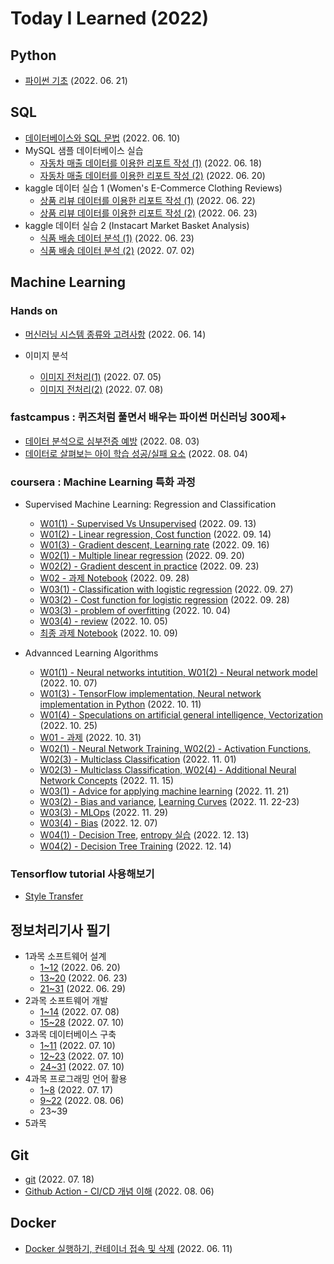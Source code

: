 # Today I Learned (2022)

## Python

* [파이썬 기초](./202206/20220621.md) (2022. 06. 21)


## SQL

* [데이터베이스와 SQL 문법](./202206/20220610.md) (2022. 06. 10)
* MySQL 샘플 데이터베이스 실습
    * [자동차 매출 데이터를 이용한 리포트 작성 (1)](./202206/20220618.md) (2022. 06. 18)
    * [자동차 매출 데이터를 이용한 리포트 작성 (2)](./202206/20220620(1).md) (2022. 06. 20)
* kaggle 데이터 실습 1 (Women's E-Commerce Clothing Reviews)
    * [상품 리뷰 데이터를 이용한 리포트 작성 (1)](./202206/20220622.md) (2022. 06. 22)
    * [상품 리뷰 데이터를 이용한 리포트 작성 (2)](./202206/20220623(1).md) (2022. 06. 23)
* kaggle 데이터 실습 2 (Instacart Market Basket Analysis)
    * [식품 배송 데이터 분석 (1)](./202206/20220623(2).md) (2022. 06. 23)
    * [식품 배송 데이터 분석 (2)](./202207/20220702.md) (2022. 07. 02)



## Machine Learning 

### Hands on 

* [머신러닝 시스템 종류와 고려사항](./202206/20220614.md) (2022. 06. 14)

* 이미지 분석
    * [이미지 전처리(1)](./202207/20220705.md) (2022. 07. 05)
    * [이미지 전처리(2)](./202207/20220708(1).md) (2022. 07. 08)


### fastcampus : 퀴즈처럼 풀면서 배우는 파이썬 머신러닝 300제+
* [데이터 분석으로 심부전증 예방](./202208/20220803.md) (2022. 08. 03)
* [데이터로 살펴보는 아이 학습 성공/실패 요소](./202208/20220804.md) (2022. 08. 04)

### coursera : Machine Learning 특화 과정
* Supervised Machine Learning: Regression and Classification
    * [W01(1) - Supervised Vs Unsupervised](./202209/20220913.md) (2022. 09. 13)
    * [W01(2) - Linear regression, Cost function](./202209/20220914.md) (2022. 09. 14)
    * [W01(3) - Gradient descent, Learning rate](./202209/20220915-16.md) (2022. 09. 16)
    * [W02(1) - Multiple linear regression](./202209/20220920.md) (2022. 09. 20)
    * [W02(2) - Gradient descent in practice](./202209/20220923.md) (2022. 09. 23)
    * [W02 - 과제 Notebook](./202209/notebooks/%EA%B3%BC%EC%A0%9C_W2.ipynb) (2022. 09. 28)
    * [W03(1) - Classification with logistic regression](./202209/20220927.md) (2022. 09. 27)
    * [W03(2) - Cost function for logistic regression](./202209/20220928.md) (2022. 09. 28)
    * [W03(3) - problem of overfitting](./202210/20221004.md) (2022. 10. 04)
    * [W03(4) - review](./202210/20221005.md) (2022. 10. 05)
    * [최종 과제 Notebook](./202210/notebooks/과제_W3.ipynb) (2022. 10. 09)

* Advannced Learning Algorithms
    * [W01(1) - Neural networks intutition, W01(2) - Neural network model](./202210/20221007.md) (2022. 10. 07)
    * [W01(3) - TensorFlow implementation, Neural network implementation in Python](./202210/20221011.md) (2022. 10. 11)
    * [W01(4) - Speculations on artificial general intelligence, Vectorization](./202210/20221025.ipynb) (2022. 10. 25)
    * [W01 - 과제](./202211/20221101) (2022. 10. 31)
    * [W02(1) - Neural Network Training, W02(2) - Activation Functions, W02(3) - Multiclass Classification](./202211/20221101.ipynb) (2022. 11. 01)
    * [W02(3) - Multiclass Classification, W02(4) - Additional Neural Network Concepts](./202211/20221115.ipynb) (2022. 11. 15)
    * [W03(1) - Advice for applying machine learning](./202211/20221121.md) (2022. 11. 21)
    * [W03(2) - Bias and variance](./202211/20221122.md), [Learning Curves](./202211/20221123.md) (2022. 11. 22-23)
    * [W03(3) - MLOps](./202211/20221129.md) (2022. 11. 29)
    * [W03(4) - Bias](./202212/20221207.md) (2022. 12. 07)
    * [W04(1) - Decision Tree](./202212/20221213.md), [entropy 실습](./202212/20221213.ipynb) (2022. 12. 13)
    * [W04(2) - Decision Tree Training](./202212/20221214.md) (2022. 12. 14)

### Tensorflow tutorial 사용해보기
* [Style Transfer](./202211/20221125-28/20221128_Style_transfer.ipynb)


## 정보처리기사 필기

* 1과목 소프트웨어 설계
    * [1~12](./202206/20220620(2).md) (2022. 06. 20)
    * [13~20](./202206/20220623(3).md) (2022. 06. 23)
    * [21~31](./202206/20220629.md) (2022. 06. 29)
* 2과목 소프트웨어 개발
    * [1~14](./202207/20220708(2).md) (2022. 07. 08)
    * [15~28](./202207/20220710(1).md) (2022. 07. 10)
* 3과목 데이터베이스 구축
    * [1~11](./202207/20220710(2).md) (2022. 07. 10)
    * [12~23](./202207/20220710(3).md) (2022. 07. 10)
    * [24~31](./202207/20220710(4).md) (2022. 07. 10)
* 4과목 프로그래밍 언어 활용
    * [1~8](./202207/20220717.md) (2022. 07. 17)
    * [9~22](./202208/20220806(2).md) (2022. 08. 06)
    * 23~39
* 5과목


## Git

* [git](./202207/20220718.md) (2022. 07. 18)
* [Github Action - CI/CD 개념 이해](./202208/20220806.md) (2022. 08. 06)


## Docker

* [Docker 실행하기, 컨테이너 접속 및 삭제](./202206/20220611.md) (2022. 06. 11)

